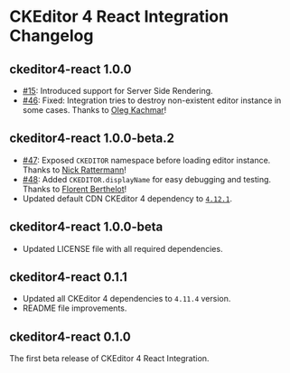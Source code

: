 # CKEditor 4 React Integration Changelog

## ckeditor4-react 1.0.0

* [#15](https://github.com/ckeditor/ckeditor4-react/issues/15): Introduced support for Server Side Rendering.
* [#46](https://github.com/ckeditor/ckeditor4-react/issues/46): Fixed: Integration tries to destroy non-existent editor instance in some cases. Thanks to [Oleg Kachmar](https://github.com/prokach)!

## ckeditor4-react 1.0.0-beta.2

* [#47](https://github.com/ckeditor/ckeditor4-react/issues/47): Exposed `CKEDITOR` namespace before loading editor instance. Thanks to [Nick Rattermann](https://github.com/nratter)!
* [#48](https://github.com/ckeditor/ckeditor4-react/pull/48): Added `CKEDITOR.displayName` for easy debugging and testing. Thanks to [Florent Berthelot](https://github.com/FBerthelot)!
* Updated default CDN CKEditor 4 dependency to [`4.12.1`](https://github.com/ckeditor/ckeditor4-react/commit/e72c2fb2d8e107419fe209c436c909915237a109).

## ckeditor4-react 1.0.0-beta

* Updated LICENSE file with all required dependencies.

## ckeditor4-react 0.1.1

* Updated all CKEditor 4 dependencies to `4.11.4` version.
* README file improvements.

## ckeditor4-react 0.1.0

The first beta release of CKEditor 4 React Integration.

